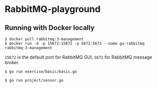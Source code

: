 # RabbitMQ-playground

## Running with Docker locally
```
$ docker pull rabbitmq:3-management
$ docker run -d -p 15672:15672 -p 5672:5672 --name go-rabbitmq rabbitmq:3-management
```
`15672` is the default port for RabbitMQ GUI, `5672` for RabbitMQ message broker.

```
$ go run exercise/basic/basic.go
```

```
$ go run project/sensor.go
```